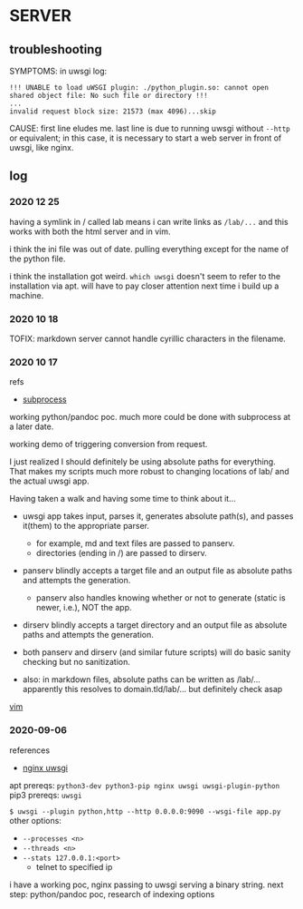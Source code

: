 # SERVER

## troubleshooting

SYMPTOMS: in uwsgi log:
```
!!! UNABLE to load uWSGI plugin: ./python_plugin.so: cannot open shared object file: No such file or directory !!!
...
invalid request block size: 21573 (max 4096)...skip
```
CAUSE: first line eludes me. last line is due to running uwsgi without `--http` or equivalent; in this case, it is necessary to start a web server in front of uwsgi, like nginx.


## log

### 2020 12 25

having a symlink in / called lab means i can write links as `/lab/...` and this works with both the html server and in vim.

i think the ini file was out of date. pulling everything except for the name of the python file.

i think the installation got weird. `which uwsgi` doesn't seem to refer to the installation via apt. will have to pay closer attention next time i build up a machine.

### 2020 10 18

TOFIX: markdown server cannot handle cyrillic characters in the filename.

### 2020 10 17

refs
- [subprocess](https://docs.python.org/3/library/subprocess.html#module-subprocess)

working python/pandoc poc. much more could be done with subprocess at a later date.

working demo of triggering conversion from request.

I just realized I should definitely be using absolute paths for everything. That makes my scripts much more robust to changing locations of lab/ and the actual uwsgi app.


Having taken a walk and having some time to think about it...

- uwsgi app takes input, parses it, generates absolute path(s), and passes it(them) to the appropriate parser.
	- for example, md and text files are passed to panserv.
	- directories (ending in /) are passed to dirserv.
- panserv blindly accepts a target file and an output file as absolute paths and attempts the generation.
	- panserv also handles knowing whether or not to generate (static is newer, i.e.), NOT the app.
- dirserv blindly accepts a target directory and an output file as absolute paths and attempts the generation.
- both panserv and dirserv (and similar future scripts) will do basic sanity checking but no sanitization.

- also: in markdown files, absolute paths can be written as /lab/... apparently this resolves to domain.tld/lab/... but definitely check asap

[vim](/lab/notes/vim.md)


### 2020-09-06

references
- [nginx uwsgi](https://www.digitalocean.com/community/tutorials/how-to-set-up-uwsgi-and-nginx-to-serve-python-apps-on-ubuntu-14-04)

apt prereqs: `python3-dev python3-pip nginx uwsgi uwsgi-plugin-python`
pip3 prereqs: `uwsgi`

`$ uwsgi --plugin python,http --http 0.0.0.0:9090 --wsgi-file app.py`
other options:
- `--processes <n>`
- `--threads <n>`
- `--stats 127.0.0.1:<port>`
  - telnet to specified ip

i have a working poc, nginx passing to uwsgi serving a binary string. next
step: python/pandoc poc, research of indexing options


